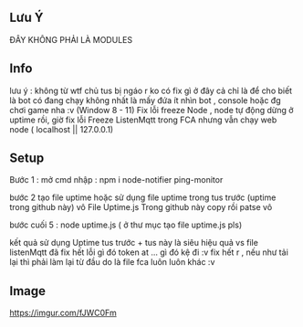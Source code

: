 ## Lưu Ý
ĐÂY KHÔNG PHẢI LÀ MODULES
## Info
lưu ý : không từ wtf chủ tus bị ngáo r ko có fix gì ở đây cả chỉ là để cho biết là bot có đang chạy không nhất là mấy đứa ít nhìn bot , console hoặc đg chơi game nha :v 
(Window 8 - 11)
Fix lỗi freeze Node , node tự động dừng ở uptime rồi, giờ fix lỗi Freeze ListenMqtt trong FCA nhưng vẫn chạy web node ( localhost || 127.0.0.1)
## Setup
Bước 1 : mở cmd nhập : npm i  node-notifier ping-monitor

bước 2 tạo file uptime hoặc sử dụng file uptime trong tus trước (uptime trong github này) vô File Uptime.js Trong github này copy rồi patse vô

bước cuối 5 : node uptime.js ( ở thư mục tạo file uptime.js pls)

kết quả sử dụng Uptime tus trước + tus này là siêu hiệu quả vs file listenMqtt đã fix hết lỗi gì đó token at ... gì đó kệ đi :v fix hết r , nếu như tải lại thì phải làm lại từ đầu do là file fca luôn luôn khác :v

## Image
https://imgur.com/fJWC0Fm

